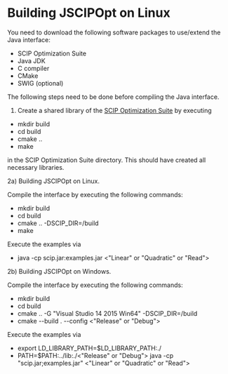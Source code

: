 Building JSCIPOpt on Linux
==========================

You need to download the following software packages to use/extend the Java interface:

 - SCIP Optimization Suite
 - Java JDK
 - C compiler
 - CMake
 - SWIG (optional)

The following steps need to be done before compiling the Java interface.

1) Create a shared library of the [SCIP Optimization Suite](http://scip.zib.de/#download) by executing

 - mkdir build
 - cd build
 - cmake ..
 - make

in the SCIP Optimization Suite directory. This should have created all necessary libraries.

2a) Building JSCIPOpt on Linux.

Compile the interface by executing the following commands:

 - mkdir build
 - cd build
 - cmake .. -DSCIP_DIR=<absolute path to SCIP Optimization Suite>/build
 - make

Execute the examples via
 - java -cp scip.jar:examples.jar <"Linear" or "Quadratic" or "Read">

2b) Building JSCIPOpt on Windows.

Compile the interface by executing the following commands:

 - mkdir build
 - cd build
 - cmake .. -G "Visual Studio 14 2015 Win64" -DSCIP_DIR=<absolute path to SCIP Optimization Suite>/build
 - cmake --build . --config <"Release" or "Debug">

Execute the examples via

 - export LD_LIBRARY_PATH=$LD_LIBRARY_PATH:./
 - PATH=$PATH:../lib:./<"Release" or "Debug"> java -cp "scip.jar;examples.jar" <"Linear" or "Quadratic" or "Read">
